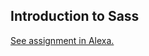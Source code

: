 ## Introduction to Sass
[See assignment in Alexa.](https://alexa.bitmaker.co/wdi/67/assignments/2070/latest)
